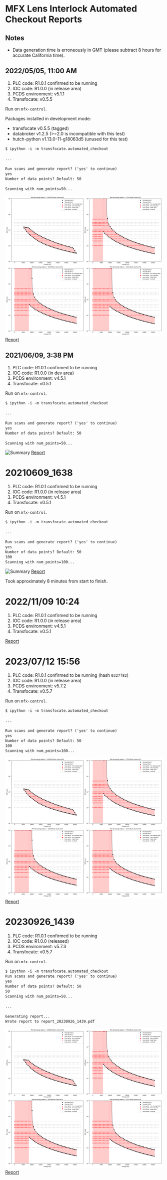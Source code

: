 MFX Lens Interlock Automated Checkout Reports
=============================================

Notes
-----

* Data generation time is erroneously in GMT (please subtract 8 hours for accurate California time).

2022/05/05, 11:00 AM
--------------------

1. PLC code: R1.0.1 confirmed to be running
2. IOC code: R1.0.0 (in release area)
3. PCDS environment: v5.1.1
4. Transfocate: v0.5.5

Run on ``mfx-control``.

Packages installed in development mode:
* transfocate v0.5.5 (tagged)
* databroker v1.2.5 (>=2.0 is incompatible with this test)
* hutch-python v1.13.0-11-g18063d5 (unused for this test)

```
$ ipython -i -m transfocate.automated_checkout

...

Run scans and generate report? ('yes' to continue)
yes
Number of data points? Default: 50

Scanning with num_points=50...
```

![Summary](data/20220505_1111/summary.png)
[Report](report_20220505_1111.pdf)


2021/06/09, 3:38 PM
-------------------

1. PLC code: R1.0.1 confirmed to be running
2. IOC code: R1.0.0 (in dev area)
3. PCDS environment: v4.5.1
4. Transfocate: v0.5.1

Run on ``mfx-control``.

```
$ ipython -i -m transfocate.automated_checkout

...

Run scans and generate report? ('yes' to continue)
yes
Number of data points? Default: 50

Scanning with num_points=50...
```

![Summary](data/20210609_1538/summary.png)
[Report](report_20210609_1538.pdf)

20210609_1638
=============

1. PLC code: R1.0.1 confirmed to be running
2. IOC code: R1.0.0 (in release area)
3. PCDS environment: v4.5.1
4. Transfocate: v0.5.1


Run on ``mfx-control``.

```
$ ipython -i -m transfocate.automated_checkout

...

Run scans and generate report? ('yes' to continue)
yes
Number of data points? Default: 50
100
Scanning with num_points=100...
```

![Summary](data/20210609_1638/summary.png)
[Report](report_20210609_1638.pdf)

Took approximately 8 minutes from start to finish.

2022/11/09 10:24
================

1. PLC code: R1.0.1 confirmed to be running
2. IOC code: R1.0.0 (in release area)
3. PCDS environment: v4.5.1
4. Transfocate: v0.5.1

[Report](report_20221109_1024.pdf)

2023/07/12 15:56
================

1. PLC code: R1.0.1 confirmed to be running (hash ``0327f82``)
2. IOC code: R1.0.0 (in release area)
3. PCDS environment: v5.7.2
4. Transfocate: v0.5.7



Run on ``mfx-control``.

```
$ ipython -i -m transfocate.automated_checkout

...

Run scans and generate report? ('yes' to continue)
yes
Number of data points? Default: 50
100
Scanning with num_points=100...
```

![Summary](data/20230712_1556/summary.png)
[Report](report_20230712_1556.pdf)

20230926_1439
==============

1. PLC code: R1.0.1 confirmed to be running
2. IOC code: R1.0.0 (released)
3. PCDS environment: v5.7.3
4. Transfocate: v0.5.7

Run on ``mfx-control``.

```
$ ipython -i -m transfocate.automated_checkout
Run scans and generate report? ('yes' to continue)
yes
Number of data points? Default: 50
50
Scanning with num_points=50...

...

Generating report...
Wrote report to report_20230926_1439.pdf
```

![Summary](data/20230926_1439/summary.png)
[Report](report_20230926_1439.pdf)
